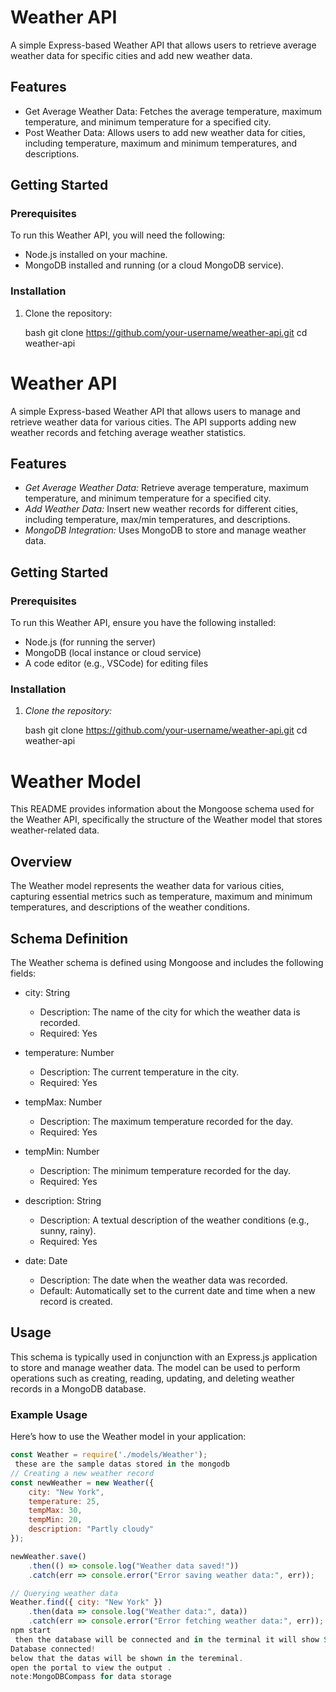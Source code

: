 # Weather API

A simple Express-based Weather API that allows users to retrieve average weather data for specific cities and add new weather data.

## Features

- Get Average Weather Data: Fetches the average temperature, maximum temperature, and minimum temperature for a specified city.
- Post Weather Data: Allows users to add new weather data for cities, including temperature, maximum and minimum temperatures, and descriptions.

## Getting Started

### Prerequisites

To run this Weather API, you will need the following:

- Node.js installed on your machine.
- MongoDB installed and running (or a cloud MongoDB service).

### Installation

1. Clone the repository:

   bash
   git clone https://github.com/your-username/weather-api.git
   cd weather-api

# Weather API

A simple Express-based Weather API that allows users to manage and retrieve weather data for various cities. The API supports adding new weather records and fetching average weather statistics.

## Features

- *Get Average Weather Data:* Retrieve average temperature, maximum temperature, and minimum temperature for a specified city.
- *Add Weather Data:* Insert new weather records for different cities, including temperature, max/min temperatures, and descriptions.
- *MongoDB Integration:* Uses MongoDB to store and manage weather data.

## Getting Started

### Prerequisites

To run this Weather API, ensure you have the following installed:

- Node.js (for running the server)
- MongoDB (local instance or cloud service)
- A code editor (e.g., VSCode) for editing files

### Installation

1. *Clone the repository:*

   bash
   git clone https://github.com/your-username/weather-api.git
   cd weather-api

# Weather Model

This README provides information about the Mongoose schema used for the Weather API, specifically the structure of the Weather model that stores weather-related data.

## Overview

The Weather model represents the weather data for various cities, capturing essential metrics such as temperature, maximum and minimum temperatures, and descriptions of the weather conditions.

## Schema Definition

The Weather schema is defined using Mongoose and includes the following fields:

- city: String
  - Description: The name of the city for which the weather data is recorded.
  - Required: Yes

- temperature: Number
  - Description: The current temperature in the city.
  - Required: Yes

- tempMax: Number
  - Description: The maximum temperature recorded for the day.
  - Required: Yes

- tempMin: Number
  - Description: The minimum temperature recorded for the day.
  - Required: Yes

- description: String
  - Description: A textual description of the weather conditions (e.g., sunny, rainy).
  - Required: Yes

- date: Date
  - Description: The date when the weather data was recorded.
  - Default: Automatically set to the current date and time when a new record is created.

## Usage

This schema is typically used in conjunction with an Express.js application to store and manage weather data. The model can be used to perform operations such as creating, reading, updating, and deleting weather records in a MongoDB database.

### Example Usage

Here’s how to use the Weather model in your application:

```javascript
const Weather = require('./models/Weather');
 these are the sample datas stored in the mongodb
// Creating a new weather record
const newWeather = new Weather({
    city: "New York",
    temperature: 25,
    tempMax: 30,
    tempMin: 20,
    description: "Partly cloudy"
});

newWeather.save()
    .then(() => console.log("Weather data saved!"))
    .catch(err => console.error("Error saving weather data:", err));

// Querying weather data
Weather.find({ city: "New York" })
    .then(data => console.log("Weather data:", data))
    .catch(err => console.error("Error fetching weather data:", err));
npm start
 then the database will be connected and in the terminal it will show Server running on port 8084
Database connected!
below that the datas will be shown in the tereminal.
open the portal to view the output .
note:MongoDBCompass for data storage